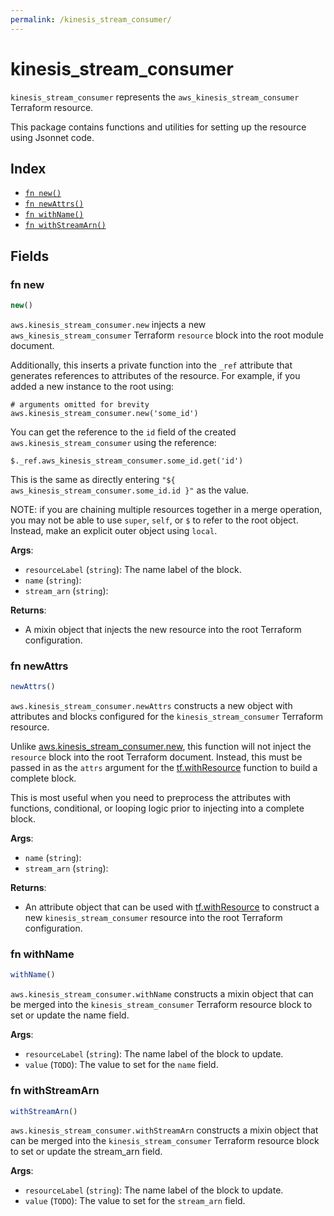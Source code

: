```yaml
---
permalink: /kinesis_stream_consumer/
---
```


# kinesis_stream_consumer

`kinesis_stream_consumer` represents the `aws_kinesis_stream_consumer` Terraform resource.



This package contains functions and utilities for setting up the resource using Jsonnet code.


## Index

* [`fn new()`](#fn-new)
* [`fn newAttrs()`](#fn-newattrs)
* [`fn withName()`](#fn-withname)
* [`fn withStreamArn()`](#fn-withstreamarn)

## Fields

### fn new

```ts
new()
```


`aws.kinesis_stream_consumer.new` injects a new `aws_kinesis_stream_consumer` Terraform `resource`
block into the root module document.

Additionally, this inserts a private function into the `_ref` attribute that generates references to attributes of the
resource. For example, if you added a new instance to the root using:

    # arguments omitted for brevity
    aws.kinesis_stream_consumer.new('some_id')

You can get the reference to the `id` field of the created `aws.kinesis_stream_consumer` using the reference:

    $._ref.aws_kinesis_stream_consumer.some_id.get('id')

This is the same as directly entering `"${ aws_kinesis_stream_consumer.some_id.id }"` as the value.

NOTE: if you are chaining multiple resources together in a merge operation, you may not be able to use `super`, `self`,
or `$` to refer to the root object. Instead, make an explicit outer object using `local`.

**Args**:
  - `resourceLabel` (`string`): The name label of the block.
  - `name` (`string`): 
  - `stream_arn` (`string`): 

**Returns**:
- A mixin object that injects the new resource into the root Terraform configuration.


### fn newAttrs

```ts
newAttrs()
```


`aws.kinesis_stream_consumer.newAttrs` constructs a new object with attributes and blocks configured for the `kinesis_stream_consumer`
Terraform resource.

Unlike [aws.kinesis_stream_consumer.new](#fn-kinesisstreamconsumernew), this function will not inject the `resource`
block into the root Terraform document. Instead, this must be passed in as the `attrs` argument for the
[tf.withResource](https://github.com/tf-libsonnet/core/tree/main/docs#fn-withresource) function to build a complete block.

This is most useful when you need to preprocess the attributes with functions, conditional, or looping logic prior to
injecting into a complete block.

**Args**:
  - `name` (`string`): 
  - `stream_arn` (`string`): 

**Returns**:
  - An attribute object that can be used with [tf.withResource](https://github.com/tf-libsonnet/core/tree/main/docs#fn-withresource) to construct a new `kinesis_stream_consumer` resource into the root Terraform configuration.


### fn withName

```ts
withName()
```

`aws.kinesis_stream_consumer.withName` constructs a mixin object that can be merged into the `kinesis_stream_consumer`
Terraform resource block to set or update the name field.



**Args**:
  - `resourceLabel` (`string`): The name label of the block to update.
  - `value` (`TODO`): The value to set for the `name` field.


### fn withStreamArn

```ts
withStreamArn()
```

`aws.kinesis_stream_consumer.withStreamArn` constructs a mixin object that can be merged into the `kinesis_stream_consumer`
Terraform resource block to set or update the stream_arn field.



**Args**:
  - `resourceLabel` (`string`): The name label of the block to update.
  - `value` (`TODO`): The value to set for the `stream_arn` field.
